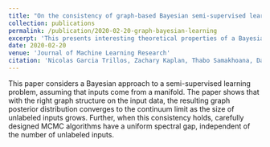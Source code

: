 ```yaml
---
title: "On the consistency of graph-based Bayesian semi-supervised learning and the scalability of sampling algorithms"
collection: publications
permalink: /publication/2020-02-20-graph-bayesian-learning
excerpt: 'This presents interesting theoretical properties of a Bayesian approach to semi-supervised learning on graphs.'
date: 2020-02-20
venue: 'Journal of Machine Learning Research'
citation: 'Nicolas Garcia Trillos, Zachary Kaplan, Thabo Samakhoana, Daniel Sanz-Alonso. (2020). &quot;On the consistency of graph-based Bayesian semi-supervised learning and the scalability of sampling algorithms.&quot; <i>Journal of Machine Learning Research</i>. 21(28).'
---
```


This paper considers a Bayesian approach to a semi-supervised learning problem, assuming that inputs come from a manifold. The paper shows that with the right graph structure on the input data, the resulting graph posterior distribution converges to the continuum limit as the size of unlabeled inputs grows. Further, when this consistency holds, carefully designed MCMC algorithms have a uniform spectral gap, independent of the number of unlabeled inputs.
